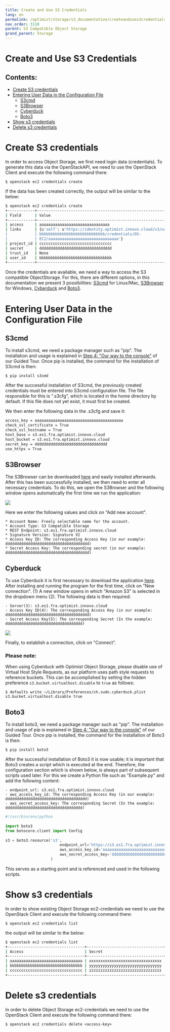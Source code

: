 ```yaml
---
title: Create and Use S3 Credentials
lang: en
permalink: /optimist/storage/s3_documentation/createanduses3credentials/
nav_order: 3110
parent: S3 Compatible Object Storage
grand_parent: Storage
---
```


Create and Use S3 Credentials
=================================================

Contents:
-----------
- [Create S3 credentials](#create-s3-credentials)
- [Entering User Data in the Configuration File](#entering-user-data-in-the-configuration-file)
	- [S3cmd](#s3cmd)
	- [S3Browser](#s3browser)
	- [Cyberduck](#cyberduck)
	- [Boto3](#boto3)
- [Show s3 credentials](#show-s3-credentials)
- [Delete s3 credentials](#delete-s3-credentials)

# Create S3 credentials

In order to access Object Storage, we first need login data (credentials).
To generate this data via the OpenStackAPI, we need to use the OpenStack Client and execute the following command there:

`$ openstack ec2 credentials create`

If the data has been created correctly, the output will be similar to the below:

```bash
$ openstack ec2 credentials create
+------------+-----------------------------------------------------------------+
| Field      | Value                                                           |
+------------+-----------------------------------------------------------------+
| access     | aaaaaaaaaaaaaaaaaaaaaaaaaaaaaaa                                 |
| links      | {u'self': u'https://identity.optimist.innovo.cloud/v3/users/bbb |
|            | bbbbbbbbbbbbbbbbbbbbbbbbbbbbb/credentials/OS-                   |
|            | EC2/aaaaaaaaaaaaaaaaaaaaaaaaaaaaaaa'}                           |
| project_id | cccccccccccccccccccccccccccccccc                                |
| secret     | dddddddddddddddddddddddddddddddd                                |
| trust_id   | None                                                            |
| user_id    | bbbbbbbbbbbbbbbbbbbbbbbbbbbbbbbb                                |
+------------+-----------------------------------------------------------------+
```

Once the credentials are available, we need a way to access the S3 compatible ObjectStorage.
For this, there are different options, in this documentation we present 3 possibilities: [S3cmd](https://s3tools.org/s3cmd) for Linux/Mac, [S3Browser](https://s3browser.com/) for Windows, [Cyberduck](https://cyberduck.io/) and [Boto3](https://boto3.amazonaws.com/v1/documentation/api/latest/index.html).

# Entering User Data in the Configuration File

## S3cmd

To install s3cmd, we need a package manager such as "pip". The installation and usage is explained in [Step 4: "Our way to the console"](/optimist/guided_tour/step04/) of our Guided Tour.
Once pip is installed, the command for the installation of S3cmd is then: 

`$ pip install s3cmd`

After the successful installation of S3cmd, the previously created credentials must be entered into S3cmd configuration file.
The file responsible for this is ".s3cfg", which is located in the home directory by default. If this file does not yet exist, it must first be created.

We then enter the following data in the .s3cfg and save it:

```bash
access_key = aaaaaaaaaaaaaaaaaaaaaaaaaaaaaaaaaaaaaaa
check_ssl_certificate = True
check_ssl_hostname = True
host_base = s3.es1.fra.optimist.innovo.cloud
host_bucket = s3.es1.fra.optimist.innovo.cloud
secret_key = dddddddddddddddddddddddddddddddd
use_https = True
```

## S3Browser

The S3Browser can be downloaded [here](https://s3browser.com/) and easily installed afterwards.
After this has been successfully installed, we then need to enter all necessary credentials.
To do this, we open the S3Browser and the following window opens automatically the first time we run the application:

![](attachments/CreateAndUseS3Credentials_S3Browser.png)

Here we enter the following values and click on "Add new account".
```
* Account Name: Freely selectable name for the account.
* Account Type: S3 Compatible Storage
* REST Endpoint: s3.es1.fra.optimist.innovo.cloud
* Signature Version: Signature V2
* Access Key ID: The corresponding Access Key (in our example: ddddddddddddddddddddddddddddddddddddd)
* Secret Access Key: The corresponding secret (in our example: ddddddddddddddddddddddddddddddddddddd)
```

## Cyberduck

To use Cyberduck it is first necessary to download the application [here](https://cyberduck.io/). 
After installing and running the program for the first time, click on "New connection". (1)
A new window opens in which "Amazon S3" is selected in the dropdown menu (2). The following data is then required:

	- Server(3): s3.es1.fra.optimist.innovo.cloud
	- Access Key ID(4): The corresponding Access Key (in our example: ddddddddddddddddddddddddddddddddddddd)
	- Secret Access Key(5): The corresponding Secret (In the example: dddddddddddddddddddddddddddddddddd)

![](attachments/CreateAndUseS3Crendentials_Cyberduck.png)

Finally, to establish a connection, click on "Connect".

### Please note:

When using Cyberduck with Optimist Object Storage, please disable use of Virtual Host Style Requests, as our platform uses path style requests to reference buckets.
This can be accomplished by setting the hidden preference `s3.bucket.virtualhost.disable` to `true` as follows:

```
$ defaults write ~/Library/Preferences/ch.sudo.cyberduck.plist s3.bucket.virtualhost.disable true
```

## Boto3

To install boto3, we need a package manager such as "pip". The installation and usage of pip is explained in [Step 4: "Our way to the console"](/optimist/guided_tour/step04/) of our Guided Tour.
Once pip is installed, the command for the installation of Boto3 is then: 

`$ pip install boto3`

After the successful installation of Boto3 it is now usable; it is important that Boto3 creates a script which is executed at the end. 
Therefore, the configuration section which is shown below, is always part of subsequent scripts used later. 
For this we create a Python file such as "Example.py" and add the following content:

	- endpoint_url: s3.es1.fra.optimist.innovo.cloud
	- aws_access_key_id: The corresponding Access Key (in our example: dddddddddddddddddddddddddddddddddddd)
	- aws_secret_access_key: The corresponding Secret (In the example: dddddddddddddddddddddddddddddddddd)

```python
#!/usr/bin/env/python
 
import boto3
from botocore.client import Config
 
s3 = boto3.resource('s3',
                        endpoint_url='https://s3.es1.fra.optimist.innovo.cloud',
                        aws_access_key_id='aaaaaaaaaaaaaaaaaaaaaaaaaaaaaaaaaaaaaaa',
                        aws_secret_access_key='dddddddddddddddddddddddddddddddd',
                    )
```

This serves as a starting point and is referenced and used in the following scripts.

# Show s3 credentials

In order to show existing Object Storage ec2-credentials we need to use the OpenStack Client and execute the following command there:

`$ openstack ec2 credentials list`

the output will be similar to the below:

```bash
$ openstack ec2 credentials list
+----------------------------------+----------------------------------+----------------------------------+----------------------------------+
| Access                           | Secret                           | Project ID                       | User ID                          |
+----------------------------------+----------------------------------+----------------------------------+----------------------------------+
| aaaaaaaaaaaaaaaaaaaaaaaaaaaaaaaa | xxxxxxxxxxxxxxxxxxxxxxxxxxxxxxxx | 12341234123412341234123412341234 | 32132132132132132132132132132132 |
| bbbbbbbbbbbbbbbbbbbbbbbbbbbbbbbb | yyyyyyyyyyyyyyyyyyyyyyyyyyyyyyyy | 56756756756756756756756756756756 | 65465465465465465465465465465465 |
| cccccccccccccccccccccccccccccccc | zzzzzzzzzzzzzzzzzzzzzzzzzzzzzzzz | 89089089089089089089089089089089 | 09809809809809809809809809809809 |
+----------------------------------+----------------------------------+----------------------------------+----------------------------------+
```

# Delete s3 credentials

In order to delete Object Storage ec2-credentials we need to use the OpenStack Client and execute the following command there:

`$ openstack ec2 credentials delete <access-key>`
